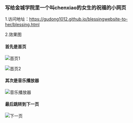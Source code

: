 ### 写给金城学院里一个叫chenxiao的女生的祝福的小网页

1.访问地址：https://gudong1012.github.io/blessingwebsite-to-her/blessing.html

2.效果图


#### 首先是首页

![首页1](https://s21.ax1x.com/2024/06/27/pkyT7WT.png)


![首页2](https://s21.ax1x.com/2024/06/20/pkDS0Qf.jpg)


#### 其次是音乐播放器
![音乐播放器](https://s21.ax1x.com/2024/06/20/pkDSDOS.jpg)


#### 最后跳转到下一页
![下一页](https://s21.ax1x.com/2024/06/20/pkDSseg.jpg)
